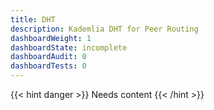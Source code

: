 ```yaml
---
title: DHT
description: Kademlia DHT for Peer Routing
dashboardWeight: 1
dashboardState: incomplete
dashboardAudit: 0
dashboardTests: 0
---
```


{{< hint danger >}}
Needs content
{{< /hint >}}